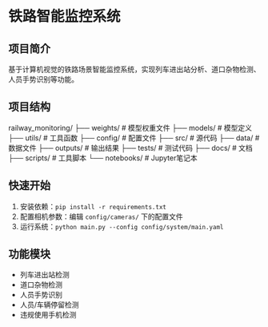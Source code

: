 # 铁路智能监控系统

## 项目简介
基于计算机视觉的铁路场景智能监控系统，实现列车进出站分析、道口杂物检测、人员手势识别等功能。

## 项目结构
railway_monitoring/
├── weights/ # 模型权重文件
├── models/ # 模型定义
├── utils/ # 工具函数
├── config/ # 配置文件
├── src/ # 源代码
├── data/ # 数据文件
├── outputs/ # 输出结果
├── tests/ # 测试代码
├── docs/ # 文档
├── scripts/ # 工具脚本
└── notebooks/ # Jupyter笔记本


## 快速开始
1. 安装依赖：`pip install -r requirements.txt`
2. 配置相机参数：编辑 `config/cameras/` 下的配置文件
3. 运行系统：`python main.py --config config/system/main.yaml`

## 功能模块
- 列车进出站检测
- 道口杂物检测  
- 人员手势识别
- 人员/车辆停留检测
- 违规使用手机检测
